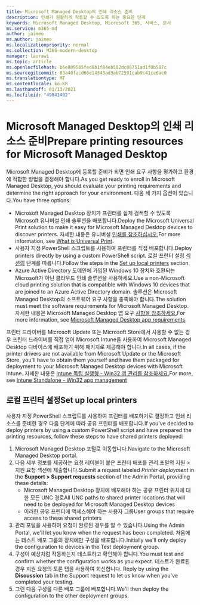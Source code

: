 ```yaml
---
title: Microsoft Managed Desktop의 인쇄 리소스 준비
description: 인쇄가 원활하게 작동할 수 있도록 하는 중요한 단계
keywords: Microsoft Managed Desktop, Microsoft 365, 서비스, 문서
ms.service: m365-md
author: jaimeo
ms.author: jaimeo
ms.localizationpriority: normal
ms.collection: M365-modern-desktop
manager: laurawi
ms.topic: article
ms.openlocfilehash: b6e809505fed8b1f84eb502dc08751ad1f0b587c
ms.sourcegitcommit: 83a40facd66e14343ad3ab72591cab9c41ce6ac0
ms.translationtype: MT
ms.contentlocale: ko-KR
ms.lasthandoff: 01/13/2021
ms.locfileid: "49841402"
---
```

# <a name="prepare-printing-resources-for-microsoft-managed-desktop"></a><span data-ttu-id="67c06-104">Microsoft Managed Desktop의 인쇄 리소스 준비</span><span class="sxs-lookup"><span data-stu-id="67c06-104">Prepare printing resources for Microsoft Managed Desktop</span></span>

<span data-ttu-id="67c06-105">Microsoft Managed Desktop에 등록할 준비가 되면 인쇄 요구 사항을 평가하고 환경에 적합한 방법을 결정해야 합니다.</span><span class="sxs-lookup"><span data-stu-id="67c06-105">As you get ready to enroll in Microsoft Managed Desktop, you should evaluate your printing requirements and determine the right approach for your environment.</span></span> <span data-ttu-id="67c06-106">다음 세 가지 옵션이 있습니다.</span><span class="sxs-lookup"><span data-stu-id="67c06-106">You have three options:</span></span>
 
- <span data-ttu-id="67c06-107">Microsoft Managed Desktop 장치가 프린터를 쉽게 검색할 수 있도록 Microsoft 유니버설 인쇄 솔루션을 배포합니다.</span><span class="sxs-lookup"><span data-stu-id="67c06-107">Deploy the Microsoft Universal Print solution to make it easy for Microsoft Managed Desktop devices to discover printers.</span></span> <span data-ttu-id="67c06-108">자세한 내용은 유니버설 [인쇄를 참조하십시오.](https://docs.microsoft.com/universal-print/fundamentals/universal-print-whatis)</span><span class="sxs-lookup"><span data-stu-id="67c06-108">For more information, see [What is Universal Print](https://docs.microsoft.com/universal-print/fundamentals/universal-print-whatis).</span></span>
- <span data-ttu-id="67c06-109">사용자 지정 PowerShell 스크립트를 사용하여 프린터를 직접 배포합니다.</span><span class="sxs-lookup"><span data-stu-id="67c06-109">Deploy printers directly by using a custom PowerShell script.</span></span> <span data-ttu-id="67c06-110">로컬 프린터 설정 [섹션의](#set-up-local-printers) 단계를 따릅니다.</span><span class="sxs-lookup"><span data-stu-id="67c06-110">Follow the steps in the [Set up local printers](#set-up-local-printers) section.</span></span>
- <span data-ttu-id="67c06-111">Azure Active Directory 도메인에 가입된 Windows 10 장치와 호환되는 Microsoft가 아닌 클라우드 인쇄 솔루션을 사용하세요.</span><span class="sxs-lookup"><span data-stu-id="67c06-111">Use a non-Microsoft cloud printing solution that is compatible with Windows 10 devices that are joined to an Azure Active Directory domain.</span></span> <span data-ttu-id="67c06-112">솔루션은 Microsoft Managed Desktop의 소프트웨어 요구 사항을 충족해야 합니다.</span><span class="sxs-lookup"><span data-stu-id="67c06-112">The solution must meet the software requirements for Microsoft Managed Desktop.</span></span> <span data-ttu-id="67c06-113">자세한 내용은 Microsoft Managed Desktop 앱 요구 [사항을 참조하세요.](../service-description/mmd-app-requirements.md)</span><span class="sxs-lookup"><span data-stu-id="67c06-113">For more information, see [Microsoft Managed Desktop app requirements](../service-description/mmd-app-requirements.md).</span></span>
 
<span data-ttu-id="67c06-114">프린터 드라이버를 Microsoft Update 또는 Microsoft Store에서 사용할 수 없는 경우 프린터 드라이버를 직접 얻어 Microsoft Intune을 사용하여 Microsoft Managed Desktop 디바이스에 배포하기 위해 패키지로 제공해야 합니다.</span><span class="sxs-lookup"><span data-stu-id="67c06-114">In all cases, if the printer drivers are not available from Microsoft Update or the Microsoft Store, you'll have to obtain them yourself and have them packaged for deployment to your Microsoft Managed Desktop devices with Microsoft Intune.</span></span> <span data-ttu-id="67c06-115">자세한 내용은 [Intune 독립 실행형 - Win32 앱 관리를 참조하세요.](https://docs.microsoft.com/mem/intune/apps/apps-win32-app-management)</span><span class="sxs-lookup"><span data-stu-id="67c06-115">For more, see [Intune Standalone - Win32 app management](https://docs.microsoft.com/mem/intune/apps/apps-win32-app-management)</span></span>

## <a name="set-up-local-printers"></a><span data-ttu-id="67c06-116">로컬 프린터 설정</span><span class="sxs-lookup"><span data-stu-id="67c06-116">Set up local printers</span></span>

<span data-ttu-id="67c06-117">사용자 지정 PowerShell 스크립트를 사용하여 프린터를 배포하기로 결정하고 인쇄 리소스를 준비한 경우 다음 단계에 따라 공유 프린터를 배포합니다.</span><span class="sxs-lookup"><span data-stu-id="67c06-117">If you've decided to deploy printers by using a custom PowerShell script and have prepared the printing resources, follow these steps to have shared printers deployed:</span></span>

1.  <span data-ttu-id="67c06-118">Microsoft Managed Desktop 포털로 이동합니다.</span><span class="sxs-lookup"><span data-stu-id="67c06-118">Navigate to the Microsoft Managed Desktop portal.</span></span>
2.  <span data-ttu-id="67c06-119">다음 세부 정보를  제공하는 요청  레이블이 붙은 프린터 배포를 관리 포털의 지원 > 지원 요청 섹션에 제출합니다.</span><span class="sxs-lookup"><span data-stu-id="67c06-119">Submit a request labeled *Printer deployment* in the **Support > Support requests** section of the Admin Portal, providing these details:</span></span>
    - <span data-ttu-id="67c06-120">Microsoft Managed Desktop 장치에 배포해야 하는 공유 프린터 위치에 대한 모든 UNC 경로</span><span class="sxs-lookup"><span data-stu-id="67c06-120">All UNC paths to shared printer locations that will need to be deployed for Microsoft Managed Desktop devices</span></span>
    - <span data-ttu-id="67c06-121">이러한 공유 프린터에 액세스해야 하는 사용자 그룹</span><span class="sxs-lookup"><span data-stu-id="67c06-121">User groups that require access to these shared printers</span></span>
3.  <span data-ttu-id="67c06-122">관리 포털을 사용하여 요청이 완료된 경우를 알 수 있습니다.</span><span class="sxs-lookup"><span data-stu-id="67c06-122">Using the Admin Portal, we'll let you know when the request has been completed.</span></span> <span data-ttu-id="67c06-123">처음에는 테스트 배포 그룹의 장치에만 구성을 배포합니다.</span><span class="sxs-lookup"><span data-stu-id="67c06-123">Initially we'll only deploy the configuration to devices in the Test deployment group.</span></span>
4.  <span data-ttu-id="67c06-124">구성이 예상처럼 작동하는지 테스트하고 확인해야 합니다.</span><span class="sxs-lookup"><span data-stu-id="67c06-124">You must test and confirm whether the configuration works as you expect.</span></span> <span data-ttu-id="67c06-125">테스트가 완료된 경우 지원 요청의 토론 탭을 사용하여 회신합니다. </span><span class="sxs-lookup"><span data-stu-id="67c06-125">Reply by using the **Discussion** tab in the Support request to let us know when you've completed your testing.</span></span>
5.  <span data-ttu-id="67c06-126">그런 다음 구성을 다른 배포 그룹에 배포합니다.</span><span class="sxs-lookup"><span data-stu-id="67c06-126">We'll then deploy the configuration to the other deployment groups.</span></span>
